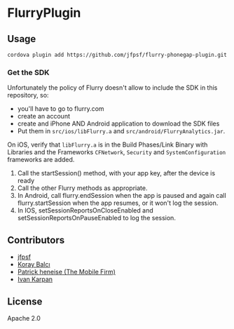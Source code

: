 FlurryPlugin
============

## Usage

    cordova plugin add https://github.com/jfpsf/flurry-phonegap-plugin.git


### Get the SDK
Unfortunately the policy of Flurry doesn't allow to include the SDK in this repository, so:

- you'll have to go to flurry.com
- create an account
- create and iPhone AND Android application to download the SDK files
- Put them in `src/ios/libFlurry.a` and `src/android/FlurryAnalytics.jar`.


On iOS, verify that `libFlurry.a` is in the Build Phases/Link Binary with Libraries and the Frameworks `CFNetwork`, `Security` and `SystemConfiguration` frameworks are added.


1. Call the startSession() method, with your app key, after the device is ready
2. Call the other Flurry methods as appropriate.
3. In Android, call flurry.endSession when the app is paused and again call flurry.startSession when the app resumes, or it won't log the session.
4. In IOS, setSessionReportsOnCloseEnabled and setSessionReportsOnPauseEnabled to log the session.


## Contributors

- [jfpsf](https://github.com/jfpsf)
- [Koray Balcı](https://github.com/Koraybalci)
- [Patrick heneise (The Mobile Firm)](https://github.com/PatrickHeneise)
- [Ivan Karpan](https://github.com/IvanKarpan)

## License
Apache 2.0
